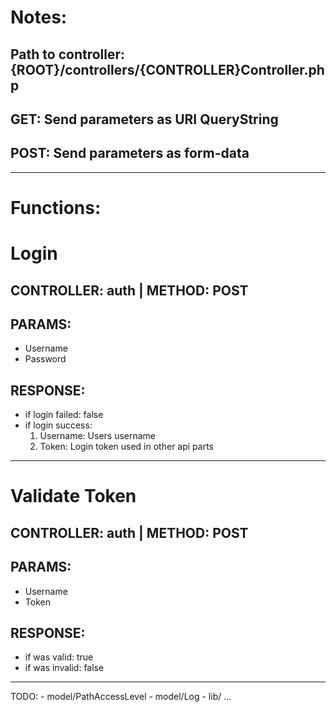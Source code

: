 Notes:
===

## Path to controller: {ROOT}/controllers/{CONTROLLER}Controller.php
## GET: Send parameters as URI QueryString
## POST: Send parameters as form-data

<hr/>

Functions:
===

# Login
## CONTROLLER: auth | METHOD: POST
## PARAMS:
- Username
- Password
## RESPONSE:
- if login failed: false
- if login success:
    1. Username: Users username
    2. Token: Login token used in other api parts

<hr/>

# Validate Token

## CONTROLLER: auth | METHOD: POST
## PARAMS:
- Username
- Token
## RESPONSE:
- if was valid: true
- if was invalid: false

<hr/>
TODO:
- model/PathAccessLevel
- model/Log
- lib/ ...

